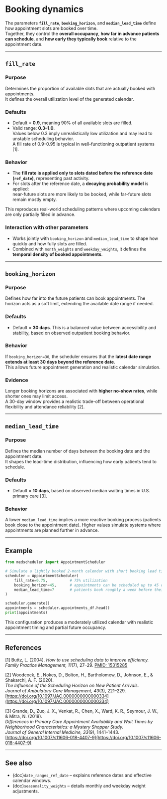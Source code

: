 # Booking dynamics

The parameters **`fill_rate`**, **`booking_horizon`**, and **`median_lead_time`** define how appointment slots are booked over time.  
Together, they control the **overall occupancy**, **how far in advance patients can schedule**, and **how early they typically book** relative to the appointment date.

---

## `fill_rate`

### Purpose
Determines the proportion of available slots that are actually booked with appointments.  
It defines the overall utilization level of the generated calendar.

### Defaults
- Default = **0.9**, meaning 90% of all available slots are filled.  
- Valid range: **0.3–1.0**.  
  Values below 0.3 imply unrealistically low utilization and may lead to unstable scheduling behavior.  
  A fill rate of 0.9–0.95 is typical in well-functioning outpatient systems [1].

### Behavior
- The **fill rate is applied only to slots dated before the reference date (`ref_date`)**, representing past activity.  
- For slots after the reference date, a **decaying probability model** is applied:  
  near-future slots are more likely to be booked, while far-future slots remain mostly empty.

This reproduces real-world scheduling patterns where upcoming calendars are only partially filled in advance.

### Interaction with other parameters
- Works jointly with `booking_horizon` and `median_lead_time` to shape how quickly and how fully slots are filled.  
- Combined with `month_weights` and `weekday_weights`, it defines the **temporal density of booked appointments**.

---

## `booking_horizon`

### Purpose
Defines how far into the future patients can book appointments. The horizon acts as a soft limit, extending the available date range if needed.

### Defaults
- Default = **30 days**. This is a balanced value between accessibility and stability, based on observed outpatient booking behavior.

### Behavior
If `booking_horizon=30`, the scheduler ensures that the **latest date range extends at least 30 days beyond the reference date**.  
This allows future appointment generation and realistic calendar simulation.

### Evidence
Longer booking horizons are associated with **higher no-show rates**, while shorter ones may limit access.  
A 30-day window provides a realistic trade-off between operational flexibility and attendance reliability [2].

---

## `median_lead_time`

### Purpose
Defines the median number of days between the booking date and the appointment date.  
It shapes the lead-time distribution, influencing how early patients tend to schedule.

### Defaults
- Default = **10 days**, based on observed median waiting times in U.S. primary care [3].  

### Behavior
A lower `median_lead_time` implies a more reactive booking process (patients book close to the appointment date). Higher values simulate systems where appointments are planned further in advance.

---

## Example

```python
from medscheduler import AppointmentScheduler

# Simulate a lightly booked 2-month calendar with short booking lead time
scheduler = AppointmentScheduler(
    fill_rate=0.75,          # 75% utilization
    booking_horizon=45,      # appointments can be scheduled up to 45 days ahead
    median_lead_time=7       # patients book roughly a week before their visit
)

scheduler.generate()
appointments = scheduler.appointments_df.head()
print(appointments)
```

This configuration produces a moderately utilized calendar with realistic appointment timing and partial future occupancy.

---

## References

[1] Buttz, L. (2004). *How to use scheduling data to improve efficiency.*  
  *Family Practice Management, 11*(7), 27–29. [PMID: 15315285](https://pubmed.ncbi.nlm.nih.gov/15315285/)

[2] Woodcock, E., Nokes, D., Bolton, H., Bartholomew, D., Johnson, E., & Shakarchi, A. F. (2020).  
  *The Influence of the Scheduling Horizon on New Patient Arrivals.*  
  *Journal of Ambulatory Care Management, 43*(3), 221–229.  
  [https://doi.org/10.1097/JAC.0000000000000334](https://doi.org/10.1097/JAC.0000000000000334)

[3] Grande, D., Zuo, J. X., Venkat, R., Chen, X., Ward, K. R., Seymour, J. W., & Mitra, N. (2018).  
  *Differences in Primary Care Appointment Availability and Wait Times by Neighborhood Characteristics: a Mystery Shopper Study.*  
  *Journal of General Internal Medicine, 33*(9), 1441–1443.  
  [https://doi.org/10.1007/s11606-018-4407-9](https://doi.org/10.1007/s11606-018-4407-9)

---

## See also

- {doc}`date_ranges_ref_date` – explains reference dates and effective calendar windows.  
- {doc}`seasonality_weights` – details monthly and weekday weight adjustments.
